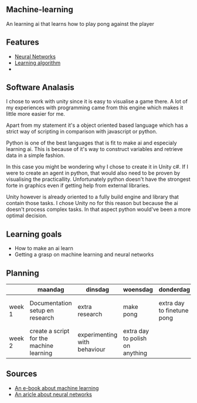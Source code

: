 ## Machine-learning
An learning ai that learns how to play pong against the player

## Features

- [Neural Networks](link)
- [Learning algorithm](link)
- [](link)

## Software Analasis 
I chose to work with unity since it is easy to visualise a game there.
A lot of my experiences with programming came from this engine which makes it little more easier for me.

Apart from my statement it's a object oriented based language which has a strict way of scripting in comparison with javascript or python.

Python is one of the best languages that is fit to make ai and especialy learning ai. 
This is because of it's way to construct variables and retrieve data in a simple fashion.

In this case you might be wondering why I chose to create it in Unity c#.
If I were to create an agent in python, that would also need to be proven by visualising the practicallity.
Unfortunately python doesn't have the strongest forte in graphics even if getting help from external libraries.

Unity however is already oriented to a fully build engine and library that contain those tasks.
I chose Unity no for this reason but because the ai doesn't process complex tasks. 
In that aspect python would've been a more optimal decision.

## Learning goals 
- How to make an ai learn
- Getting a grasp on machine learning and neural networks

## Planning 
| | maandag | dinsdag | woensdag | donderdag | vrijdag |
| --- | --- | --- | --- | --- | --- |
|week 1 | Documentation setup en research | extra research | make pong | extra day to finetune pong | create a neural network class |
|week 2 | create a script for the machine learning | experimenting with behaviour | extra day to polish on anything | 

## Sources

- [An e-book about machine learning](https://medium.com/machine-learning-for-humans/why-machine-learning-matters-6164faf1df12)
- [An aricle about neural networks](https://medium.com/technology-invention-and-more/how-to-build-a-simple-neural-network-in-9-lines-of-python-code-cc8f23647ca1)

